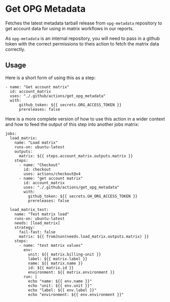 # Get OPG Metadata

Fetches the latest metadata tarball release from `opg-metadata` repository to get account data for using in matrix workflows in our reports.

As `opg-metadata` is an internal repository, you will need to pass in a github token with the correct permissions to theis action to fetch the matrix data correctly.

## Usage

Here is a short form of using this as a step:

```
- name: "Get account matrix"
  id: account_matrix
  uses: "./.github/actions/get_opg_metadata"
  with:
      github_token: ${{ secrets.ORG_ACCESS_TOKEN }}
      prereleases: false
```

Here is a more complete version of how to use this action in a wider context and how to feed the output of this step into another jobs matrix:

```
jobs:
  load_matrix:
    name: "Load matrix"
    runs-on: ubuntu-latest
    outputs:
      matrix: ${{ steps.account_matrix.outputs.matrix }}
    steps:
      - name: "Checkout"
        id: checkout
        uses: actions/checkout@v4
      - name: "get account matrix"
        id: account_matrix
        uses: "./.github/actions/get_opg_metadata"
        with:
          github_token: ${{ secrets.GH_ORG_ACCESS_TOKEN }}
          prereleases: false

  load_matrix_test:
    name: "Test matrix load"
    runs-on: ubuntu-latest
    needs: [load_matrix]
    strategy:
      fail-fast: false
      matrix: ${{ fromJson(needs.load_matrix.outputs.matrix) }}
    steps:
      - name: "test matrix values"
        env:
          unit: ${{ matrix.billing-unit }}
          label: ${{ matrix.label }}
          name: ${{ matrix.name }}
          id: ${{ matrix.id }}
          environment: ${{ matrix.environment }}
        run: |
          echo "name: ${{ env.name }}"
          echo "unit: ${{ env.unit }}"
          echo "label: ${{ env.label }}"
          echo "environment: ${{ env.environment }}"

```
